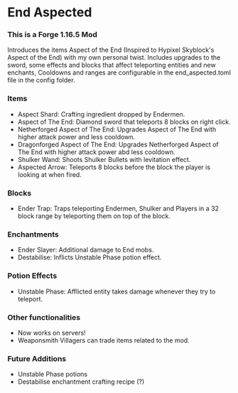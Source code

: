 # End Aspected
### This is a Forge 1.16.5 Mod
Introduces the items Aspect of the End (Inspired to Hypixel Skyblock's Aspect of the End) with my own personal twist. Includes upgrades to the sword, some effects and blocks that affect teleporting entities and new enchants, Cooldowns and ranges are configurable in the end_aspected.toml file in the config folder.


### Items

- Aspect Shard: Crafting ingredient dropped by Endermen.
- Aspect of The End: Diamond sword that teleports 8 blocks on right click.
- Netherforged Aspect of The End: Upgrades Aspect of The End with higher attack power and less cooldown.
- Dragonforged Aspect of The End: Upgrades Netherforged Aspect of The End with higher attack power abd less cooldown.
- Shulker Wand: Shoots Shulker Bullets with levitation effect.
- Aspected Arrow: Teleports 8 blocks before the block the player is looking at when fired.

### Blocks
- Ender Trap: Traps teleporting Endermen, Shulker and Players in a 32 block range by teleporting them on top of the block.

### Enchantments
- Ender Slayer: Additional damage to End mobs.
- Destabilise: Inflicts Unstable Phase potion effect.

### Potion Effects
- Unstable Phase: Afflicted entity takes damage whenever they try to teleport.

### Other functionalities
- Now works on servers!
- Weaponsmith Villagers can trade items related to the mod.

### Future Additions
- Unstable Phase potions
- Destabilise enchantment crafting recipe (?)
